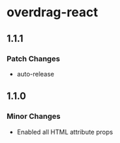 # overdrag-react

## 1.1.1

### Patch Changes

- auto-release

## 1.1.0

### Minor Changes

- Enabled all HTML attribute props
